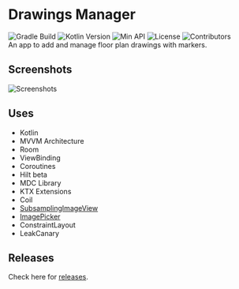# Drawings Manager
![Gradle Build](https://github.com/Sharkaboi/DrawingsApp/workflows/Gradle%20Build/badge.svg)
![Kotlin Version](https://img.shields.io/badge/Kotlin-1.4.31-blue)
![Min API](https://img.shields.io/badge/Min%20API-21-green)
![License](https://img.shields.io/badge/License-MIT-orange)
![Contributors](https://img.shields.io/github/contributors/sharkaboi/DrawingsApp)  
An app to add and manage floor plan drawings with markers.

## Screenshots
![Screenshots](https://i.imgur.com/4JNiNW6.png?1)

## Uses
* Kotlin
* MVVM Architecture
* Room
* ViewBinding
* Coroutines
* Hilt beta
* MDC Library
* KTX Extensions
* Coil
* [SubsamplingImageView](https://github.com/davemorrissey/subsampling-scale-image-view)
* [ImagePicker](https://github.com/Dhaval2404/ImagePicker)
* ConstraintLayout
* LeakCanary

## Releases
Check here for [releases](https://github.com/Sharkaboi/DrawingsApp/releases).
